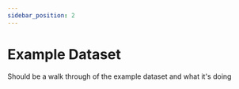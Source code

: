 ```yaml
---
sidebar_position: 2
---
```


# Example Dataset

Should be a walk through of the example dataset and what it's doing